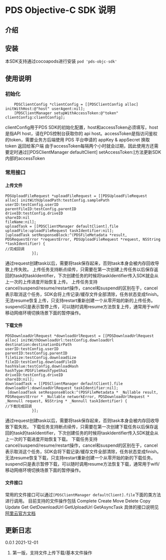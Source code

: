 # PDS Objective-C SDK 说明
## 介绍

## 安装
本SDK支持通过cocoapods进行安装
``` pod 'pds-objc-sdk' ```

## 使用说明
### 初始化
```
    PDSClientConfig *clientConfig = [[PDSClientConfig alloc] initWithHost:@"host" userAgent:nil];
    [PDSClientManager setupWithAccessToken:@"token" clientConfig:clientConfig];
```
clientConfig用于PDS SDK的初始化配置，host和accessToken必须填写，host是指API host，请在PDS控制台获取你的 api host。accessToken是指访问鉴权的token，需要业务方后端使用 PDS 平台申请的 appKey & appSecret 换取 token 返回给客户端
由于accessToken每隔两个小时就会过期，因此使用方还需要定时通过[[PDSClientManager defaultClient] setAccessToken:]方法更新SDK内部的accessToken
### 常用接口
#### 上传文件
```
PDSUploadFileRequest *uploadFileRequest = [[PDSUploadFileRequest alloc] initWithUploadPath:testConfig.samplePath                                                                    userID:testConfig.userID                                                                           parentFileID:testConfig.parentID                                                                                           driveID:testConfig.driveID                                                                                           shareID:nil                                                                                          fileName:nil];
uploadTask = [[PDSClientManager defaultClient].file uploadFile:uploadFileRequest taskIdentifier:nil];
[uploadTask setResponseBlock:^(PDSFileMetadata *result, PDSRequestError *requestError, PDSUploadFileRequest *request, NSString *taskIdentifier) {
//完成回调
            }];
```
通过request创建task以后，需要将task保存起来，否则task本身会被内存回收导致上传失败。
上传任务支持断点续传，只需要在第一次创建上传任务以后保存返回的task的taskIdentifier，下次创建任务的时候将taskIdentifier传入SDK就会从上一次的上传进度开始恢复上传。
上传任务支持cancel/suspend/resume/restart操作，cancel和suspend的区别在于，cancel表示取消这个任务，SDK会将上传记录/缓存文件全部清除，任务状态变成finish。无法resume恢复上传，只支持restart重新创建一个从零开始的新的上传任务。
suspend只是表示暂停上传，可以随时调用resume方法恢复上传，通常用于wifi/移动网络环境切换场景下面的暂停操作。


#### 下载文件
```
PDSDownloadUrlRequest *downloadUrlRequest = [[PDSDownloadUrlRequest alloc] initWithDownloadUrl:testConfig.downloadUrl
destination:destinationDirPath
userID:testConfig.userID
parentID:testConfig.parentID
fileSize:testConfig.downloadSize
fileID:testConfig.downloadFileID
hashValue:testConfig.downloadHash
hashType:PDSFileHashTypeSha1
driveID:testConfig.driveID
shareID:nil];
downloadTask = [[PDSClientManager defaultClient].file downloadUrl:downloadUrlRequest taskIdentifier:nil];
 [downloadTask setResponseBlock:^(PDSFileMetadata * _Nullable result, PDSRequestError * _Nullable networkError, PDSDownloadUrlRequest * _Nonnull request, NSString * _Nonnull taskIdentifier) {
//下载完成回调
            }];
```
通过request创建task以后，需要将task保存起来，否则task本身会被内存回收导致下载失败。
下载任务支持断点续传，只需要在第一次创建下载任务以后保存返回的task的taskIdentifier，下次创建任务的时候将taskIdentifier传入SDK就会从上一次的下载进度开始恢复下载。
下载任务支持cancel/suspend/resume/restart操作，cancel和suspend的区别在于，cancel表示取消这个任务，SDK会将下载记录/缓存文件全部清除，任务状态变成finish。无法resume恢复下载，只支持restart重新创建一个从零开始的新的下载任务。
suspend只是表示暂停下载，可以随时调用resume方法恢复下载，通常用于wifi/移动网络环境切换场景下面的暂停操作。
#### 文件接口
常用的文件接口可以通过`[PDSClientManager defaultClient].file`下面的类方法进行调用。
目前支持的文件操作包括
Complete
Create 
Move 
Delete
Copy
Update
Get
GetDownloadUrl
GetUploadUrl
GetAsyncTask
具体的接口说明见[阿里云官方文档](https://help.aliyun.com/document_detail/175927.html)

## 更新日志
0.0.1 2021-12-01
1. 第一版，支持文件上传下载/基本文件操作
